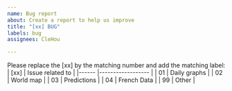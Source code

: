 ```yaml
---
name: Bug report
about: Create a report to help us improve
title: "[xx] BUG"
labels: bug
assignees: CleHou

---
```


Please replace the [xx] by the matching number and add the matching label:
| [xx] 	| Issue related to 	|
|------	|------------------	|
| 01   	| Daily graphs     	|
| 02   	| World map        	|
| 03   	| Predictions      	|
| 04   	| French Data      	|
| 99   	| Other            	|
